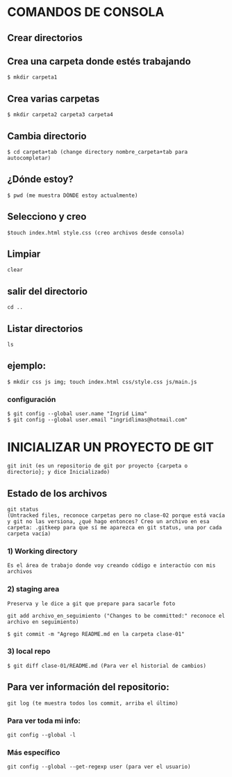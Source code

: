 # COMANDOS DE CONSOLA
## Crear directorios
## Crea una carpeta donde estés trabajando
    $ mkdir carpeta1 
## Crea varias carpetas
    $ mkdir carpeta2 carpeta3 carpeta4 
## Cambia directorio
    $ cd carpeta+tab (change directory nombre_carpeta+tab para autocompletar)
## ¿Dónde estoy?
    $ pwd (me muestra DÓNDE estoy actualmente)
## Selecciono y creo
    $touch index.html style.css (creo archivos desde consola)
## Limpiar
    clear
## salir del directorio
    cd ..
## Listar directorios
    ls
## ejemplo:
    $ mkdir css js img; touch index.html css/style.css js/main.js

### configuración
    $ git config --global user.name "Ingrid Lima"
    $ git config --global user.email "ingridlimas@hotmail.com"


#  INICIALIZAR UN PROYECTO DE GIT
    git init (es un repositorio de git por proyecto {carpeta o directorio}; y dice Inicializado)

## Estado de los archivos
    git status 
    (Untracked files, reconoce carpetas pero no clase-02 porque está vacía y git no las versiona, ¿qué hago entonces? Creo un archivo en esa carpeta: .gitkeep para que sí me aparezca en git status, una por cada carpeta vacía)

### 1) Working directory
    Es el área de trabajo donde voy creando código e interactúo con mis archivos
### 2) staging area
    Preserva y le dice a git que prepare para sacarle foto

    git add archivo_en_seguimiento ("Changes to be committed:" reconoce el archivo en seguimiento)

    $ git commit -m "Agrego README.md en la carpeta clase-01"
### 3) local repo
    $ git diff clase-01/README.md (Para ver el historial de cambios)

## Para ver información del repositorio:
    git log (te muestra todos los commit, arriba el último)

### Para ver toda mi info:
    git config --global -l
### Más específico
    git config --global --get-regexp user (para ver el usuario)

